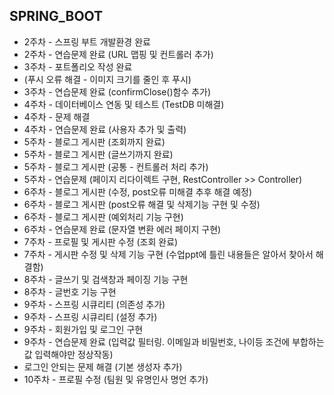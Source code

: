 ## SPRING_BOOT

- 2주차 - 스프링 부트 개발환경 완료
- 2주차 - 연습문제 완료 (URL 맵핑 및 컨트롤러 추가)
- 3주차 - 포트폴리오 작성 완료
- (푸시 오류 해결 - 이미지 크기를 줄인 후 푸시)
- 3주차 - 연습문제 완료 (confirmClose()함수 추가)
- 4주차 - 데이터베이스 연동 및 테스트 (TestDB 미해결)
- 4주차 - 문제 해결
- 4주차 - 연습문제 완료 (사용자 추가 및 출력)
- 5주차 - 블로그 게시판 (조회까지 완료)
- 5주차 - 블로그 게시판 (글쓰기까지 완료)
- 5주차 - 블로그 게시판 (공통 - 컨트롤러 처리 추가)
- 5주차 - 연습문제 (페이지 리다이렉트 구현, RestController >> Controller)
- 6주차 - 블로그 게시판 (수정, post오류 미해결 추후 해결 예정)
- 6주차 - 블로그 게시판 (post오류 해결 및 삭제기능 구현 및 수정)
- 6주차 - 블로그 게시판 (예외처리 기능 구현)
- 6주차 - 연습문제 완료 (문자열 변환 에러 페이지 구현)
- 7주차 - 프로필 및 게시판 수정 (조회 완료)
- 7주차 - 게시판 수정 및 삭제 기능 구현 (수업ppt에 틀린 내용들은 알아서 찾아서 해결함)
- 8주차 - 글쓰기 및 검색창과 페이징 기능 구현
- 8주차 - 글번호 기능 구현
- 9주차 - 스프링 시큐리티 (의존성 추가)
- 9주차 - 스프링 시큐리티 (설정 추가)
- 9주차 - 회원가입 및 로그인 구현
- 9주차 - 연습문제 완료 (입력값 필터링. 이메일과 비밀번호, 나이등 조건에 부합하는 값 입력해야만 정상작동)
- 로그인 안되는 문제 해결 (기본 생성자 추가)
- 10주차 - 프로필 수정 (팀원 및 유명인사 명언 추가)